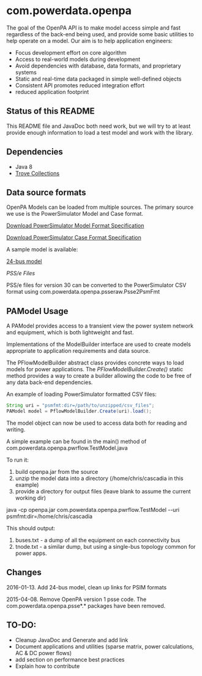 com.powerdata.openpa
====================

The goal of the OpenPA API is to make model access simple and fast regardless of the back-end being used,
and provide some basic utilities to help operate on a model.  Our aim is to help application engineers:

* Focus development effort on core algorithm
* Access to real-world models during development
* Avoid dependencies with database, data formats, and proprietary systems
* Static and real-time data packaged in simple well-defined objects
* Consistent API promotes reduced integration effort
* reduced application footprint

Status of this README
-----
This README file and JavaDoc both need work, but we will try to at least provide enough information to load a 
test model and work with the library.

Dependencies
------
* Java 8
* [Trove Collections](http://trove.starlight-systems.com/)


Data source formats
------

OpenPA Models can be loaded from multiple sources.  The primary source we use is the PowerSimulator Model and Case format.

[Download PowerSimulator Model Format Specification](http://powerdata.github.io/com.powerdata.openpa/PowerSimulatorModelFormats.pdf)

[Download PowerSimulator Case Format Specification](http://powerdata.github.io/com.powerdata.openpa/PowerSimulatorCaseFormats.pdf)

A sample model is available:

[24-bus model](http://powerdata.github.io/com.powerdata.openpa/psmfmtmodels/24-bus.zip)


*PSS/e Files*

PSS/e files for version 30 can be converted to the PowerSimulator CSV format using com.powerdata.openpa.psseraw.Psse2PsmFmt


PAModel Usage
-----

A PAModel provides access to a transient view the power system network and equipment, which is both lightweight and fast.  

Implementations of the ModelBuilder interface are used to create models appropriate to application requirements
and data source.

The PFlowModelBuilder abstract class provides concrete ways to load models for power applications.
The *PFlowModelBuilder.Create()* static method provides a way to create a builder allowing the code to be free of 
any data back-end dependencies.

An example of loading PowerSimulator formatted CSV files:

```java
String uri = "psmfmt:dir=/path/to/unzipped/csv_files";
PAModel model = PflowModelBuilder.Create(uri).load();
```

The model object can now be used to access data both for reading and writing.  

A simple example can be found in the main() method of com.powerdata.openpa.pwrflow.TestModel.java

To run it:

1. build openpa.jar from the source
2. unzip the model data into a directory (/home/chris/cascadia in this example)
3. provide a directory for output files (leave blank to assume the current working dir)

java -cp openpa.jar com.powerdata.openpa.pwrflow.TestModel --uri psmfmt:dir=/home/chris/cascadia

This should output:

1. buses.txt - a dump of all the equipment on each connectivity bus
2. tnode.txt - a similar dump, but using a single-bus topology common for power apps.

Changes
------
2016-01-13.  Add 24-bus model, clean up links for PSIM formats

2015-04-08.  Remove OpenPA version 1 psse code.  The com.powerdata.openpa.psse\*.\* packages have been removed.  

TO-DO:
------
* Cleanup JavaDoc and Generate and add link
* Document applications and utilities (sparse matrix, power calculations, AC & DC power flows)
* add section on performance best practices
* Explain how to contribute

